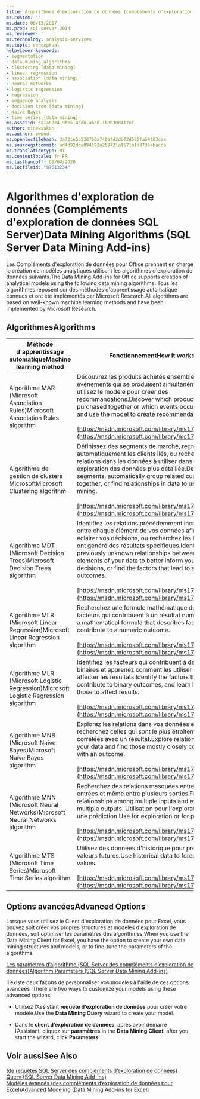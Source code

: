 ```yaml
---
title: Algorithmes d’exploration de données (compléments d’exploration de données SQL Server) | Microsoft Docs
ms.custom: ''
ms.date: 06/13/2017
ms.prod: sql-server-2014
ms.reviewer: ''
ms.technology: analysis-services
ms.topic: conceptual
helpviewer_keywords:
- segmentation
- data mining algorithms
- clustering [data mining]
- linear regression
- association [data mining]
- neural networks
- logistic regression
- regression
- sequence analysis
- decision tree [data mining]
- Naive Bayes
- time series [data mining]
ms.assetid: 3a1a62e4-9fb5-4cdb-a6c6-1b8b30d417ef
author: minewiskan
ms.author: owend
ms.openlocfilehash: 3a73ce5a538756a740afd2db72d585fa54f03cae
ms.sourcegitcommit: ad4d92dce894592a259721a1571b1d8736abacdb
ms.translationtype: MT
ms.contentlocale: fr-FR
ms.lasthandoff: 08/04/2020
ms.locfileid: "87613234"
---
```

# <a name="data-mining-algorithms-sql-server-data-mining-add-ins"></a><span data-ttu-id="0750f-102">Algorithmes d'exploration de données (Compléments d'exploration de données SQL Server)</span><span class="sxs-lookup"><span data-stu-id="0750f-102">Data Mining Algorithms (SQL Server Data Mining Add-ins)</span></span>
  <span data-ttu-id="0750f-103">Les Compléments d'exploration de données pour Office prennent en charge la création de modèles analytiques utilisant les algorithmes d'exploration de données suivants.</span><span class="sxs-lookup"><span data-stu-id="0750f-103">The Data Mining Add-ins for Office supports creation of analytical models using the following data mining algorithms.</span></span> <span data-ttu-id="0750f-104">Tous les algorithmes reposent sur des méthodes d'apprentissage automatique connues et ont été implémentés par Microsoft Research.</span><span class="sxs-lookup"><span data-stu-id="0750f-104">All algorithms are based on well-known machine learning methods and have been implemented by Microsoft Research.</span></span>  
  
## <a name="algorithms"></a><span data-ttu-id="0750f-105">Algorithmes</span><span class="sxs-lookup"><span data-stu-id="0750f-105">Algorithms</span></span>  
  
|<span data-ttu-id="0750f-106">Méthode d'apprentissage automatique</span><span class="sxs-lookup"><span data-stu-id="0750f-106">Machine learning method</span></span>|<span data-ttu-id="0750f-107">Fonctionnement</span><span class="sxs-lookup"><span data-stu-id="0750f-107">How it works</span></span>|  
|-----------------------------|------------------|  
|<span data-ttu-id="0750f-108">Algorithme MAR (Microsoft Association Rules)</span><span class="sxs-lookup"><span data-stu-id="0750f-108">Microsoft Association Rules  algorithm</span></span>|<span data-ttu-id="0750f-109">Découvrez les produits achetés ensemble ou les événements qui se produisent simultanément, et utilisez le modèle pour créer des recommandations.</span><span class="sxs-lookup"><span data-stu-id="0750f-109">Discover which products are purchased together or which events occur together, and use the model to create recommendations.</span></span><br /><br /> [https://msdn.microsoft.com/library/ms174916.aspx](https://msdn.microsoft.com/library/ms174916.aspx)|  
|<span data-ttu-id="0750f-110">Algorithme de gestion de clusters Microsoft</span><span class="sxs-lookup"><span data-stu-id="0750f-110">Microsoft Clustering algorithm</span></span>|<span data-ttu-id="0750f-111">Définissez des segments de marché, regroupez automatiquement les clients liés, ou recherchez des relations dans les données à utiliser dans une exploration des données plus détaillée.</span><span class="sxs-lookup"><span data-stu-id="0750f-111">Define market segments, automatically group related customers together, or find relationships in data to use in further mining.</span></span><br /><br /> [https://msdn.microsoft.com/library/ms174879.aspx](https://msdn.microsoft.com/library/ms174879.aspx)|  
|<span data-ttu-id="0750f-112">Algorithme MDT (Microsoft Decision Trees)</span><span class="sxs-lookup"><span data-stu-id="0750f-112">Microsoft Decision Trees algorithm</span></span>|<span data-ttu-id="0750f-113">Identifiez les relations précédemment inconnues entre chaque élément de vos données afin de mieux éclairer vos décisions, ou recherchez les facteurs qui ont généré des résultats spécifiques.</span><span class="sxs-lookup"><span data-stu-id="0750f-113">Identify previously unknown relationships between various elements of your data to better inform your decisions, or find the factors that lead to specific outcomes.</span></span><br /><br /> [https://msdn.microsoft.com/library/ms174923.aspx](https://msdn.microsoft.com/library/ms174923.aspx)|  
|<span data-ttu-id="0750f-114">Algorithme MLR (Microsoft Linear Regression)</span><span class="sxs-lookup"><span data-stu-id="0750f-114">Microsoft Linear Regression algorithm</span></span>|<span data-ttu-id="0750f-115">Recherchez une formule mathématique décrivant les facteurs qui contribuent à un résultat numérique.</span><span class="sxs-lookup"><span data-stu-id="0750f-115">Find a mathematical formula that describes factors that contribute to a numeric outcome.</span></span><br /><br /> [https://msdn.microsoft.com/library/ms174824.aspx](https://msdn.microsoft.com/library/ms174824.aspx)|  
|<span data-ttu-id="0750f-116">Algorithme MLR (Microsoft Logistic Regression)</span><span class="sxs-lookup"><span data-stu-id="0750f-116">Microsoft Logistic Regression algorithm</span></span>|<span data-ttu-id="0750f-117">Identifiez les facteurs qui contribuent à des résultats binaires et apprenez comment les utiliser pour affecter les résultats.</span><span class="sxs-lookup"><span data-stu-id="0750f-117">Identify the factors that contribute to binary outcomes, and learn how to use those to affect results.</span></span><br /><br /> [https://msdn.microsoft.com/library/ms174828.aspx](https://msdn.microsoft.com/library/ms174828.aspx)|  
|<span data-ttu-id="0750f-118">Algorithme MNB (Microsoft Naive Bayes)</span><span class="sxs-lookup"><span data-stu-id="0750f-118">Microsoft Naïve Bayes algorithm</span></span>|<span data-ttu-id="0750f-119">Explorez les relations dans vos données et recherchez celles qui sont le plus étroitement corrélées avec un résultat.</span><span class="sxs-lookup"><span data-stu-id="0750f-119">Explore relationships in your data and find those mostly closely correlated with an outcome.</span></span><br /><br /> [https://msdn.microsoft.com/library/ms174806.aspx](https://msdn.microsoft.com/library/ms174806.aspx)|  
|<span data-ttu-id="0750f-120">Algorithme MNN (Microsoft Neural Networks)</span><span class="sxs-lookup"><span data-stu-id="0750f-120">Microsoft Neural Networks algorithm</span></span>|<span data-ttu-id="0750f-121">Recherchez des relations masquées entre plusieurs entrées et même entre plusieurs sorties.</span><span class="sxs-lookup"><span data-stu-id="0750f-121">Find hidden relationships among multiple inputs and even multiple outputs.</span></span> <span data-ttu-id="0750f-122">Utilisation pour l'exploration ou pour une prédiction.</span><span class="sxs-lookup"><span data-stu-id="0750f-122">Use for exploration or for prediction.</span></span><br /><br /> [https://msdn.microsoft.com/library/ms174941.aspx](https://msdn.microsoft.com/library/ms174941.aspx)|  
|<span data-ttu-id="0750f-123">Algorithme MTS (Microsoft Time Series)</span><span class="sxs-lookup"><span data-stu-id="0750f-123">Microsoft Time Series algorithm</span></span>|<span data-ttu-id="0750f-124">Utilisez des données d'historique pour prédire des valeurs futures.</span><span class="sxs-lookup"><span data-stu-id="0750f-124">Use historical data to forecast future values.</span></span><br /><br /> [https://msdn.microsoft.com/library/ms174923.aspx](https://msdn.microsoft.com/library/ms174923.aspx)|  
  
## <a name="advanced-options"></a><span data-ttu-id="0750f-125">Options avancées</span><span class="sxs-lookup"><span data-stu-id="0750f-125">Advanced Options</span></span>  
 <span data-ttu-id="0750f-126">Lorsque vous utilisez le Client d'exploration de données pour Excel, vous pouvez soit créer vos propres structures et modèles d'exploration de données, soit optimiser les paramètres des algorithmes.</span><span class="sxs-lookup"><span data-stu-id="0750f-126">When you use the Data Mining Client for Excel, you have the option to create your own data mining structures and models, or to fine-tune the parameters of the algorithms.</span></span>  
  
 [<span data-ttu-id="0750f-127">Les paramètres d’algorithme &#40;SQL Server des compléments d’exploration de données&#41;</span><span class="sxs-lookup"><span data-stu-id="0750f-127">Algorithm Parameters &#40;SQL Server Data Mining Add-ins&#41;</span></span>](algorithm-parameters-sql-server-data-mining-add-ins.md)  
  
 <span data-ttu-id="0750f-128">Il existe deux façons de personnaliser vos modèles à l'aide de ces options avancées :</span><span class="sxs-lookup"><span data-stu-id="0750f-128">There are two ways to customize your models using these advanced options:</span></span>  
  
-   <span data-ttu-id="0750f-129">Utilisez l’Assistant **requête d’exploration de données** pour créer votre modèle.</span><span class="sxs-lookup"><span data-stu-id="0750f-129">Use the **Data Mining Query** wizard to create your model.</span></span>  
  
-   <span data-ttu-id="0750f-130">Dans le **client d’exploration de données**, après avoir démarré l’Assistant, cliquez sur **paramètres**.</span><span class="sxs-lookup"><span data-stu-id="0750f-130">In the **Data Mining Client**, after you start the wizard, click **Parameters**.</span></span>  
  
## <a name="see-also"></a><span data-ttu-id="0750f-131">Voir aussi</span><span class="sxs-lookup"><span data-stu-id="0750f-131">See Also</span></span>  
 <span data-ttu-id="0750f-132">[&#40;de requêtes SQL Server des compléments d’exploration de données&#41;](query-sql-server-data-mining-add-ins.md) </span><span class="sxs-lookup"><span data-stu-id="0750f-132">[Query &#40;SQL Server Data Mining Add-ins&#41;](query-sql-server-data-mining-add-ins.md) </span></span>  
 [<span data-ttu-id="0750f-133">Modèles avancés &#40;des compléments d’exploration de données pour Excel&#41;</span><span class="sxs-lookup"><span data-stu-id="0750f-133">Advanced Modeling &#40;Data Mining Add-ins for Excel&#41;</span></span>](advanced-modeling-data-mining-add-ins-for-excel.md)  
  
  
